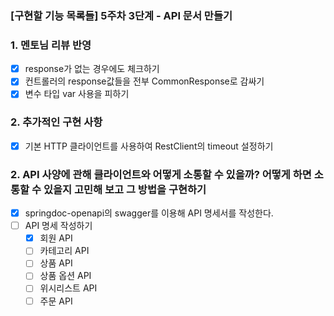 ### [구현할 기능 목록들] 5주차 3단계 - API 문서 만들기   
### 1. 멘토님 리뷰 반영
- [x] response가 없는 경우에도 체크하기 
- [x] 컨트롤러의 response값들을 전부 CommonResponse로 감싸기
- [x] 변수 타입 var 사용을 피하기 

### 2. 추가적인 구현 사항
- [x] 기본 HTTP 클라이언트를 사용하여 RestClient의 timeout 설정하기

### 2. API 사양에 관해 클라이언트와 어떻게 소통할 수 있을까? 어떻게 하면 소통할 수 있을지 고민해 보고 그 방법을 구현하기 
- [x] springdoc-openapi의 swagger를 이용해 API 명세서를 작성한다.
- [ ] API 명세 작성하기
  - [x] 회원 API
  - [ ] 카테고리 API
  - [ ] 상품 API
  - [ ] 상품 옵션 API
  - [ ] 위시리스트 API
  - [ ] 주문 API
